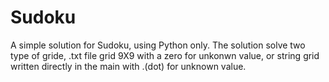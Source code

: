 # Sudoku
A simple solution for Sudoku, using Python only.
The solution solve two type of gride, .txt file grid 9X9 with a zero for unkonwn value, or string grid written directly in the main with .(dot) for unknown value.
